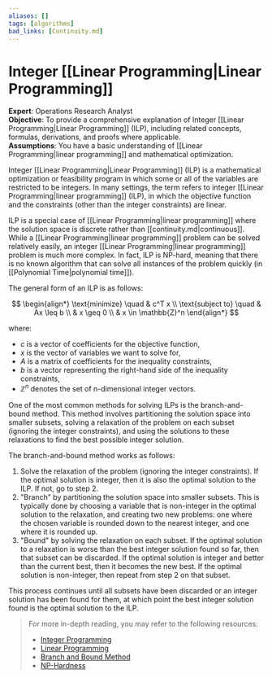 ```yaml
---
aliases: []
tags: [algorithms]
bad_links: [Continuity.md]
---
```

# Integer [[Linear Programming|Linear Programming]]

**Expert**: Operations Research Analyst  
**Objective**: To provide a comprehensive explanation of Integer [[Linear Programming|Linear Programming]] (ILP), including related concepts, formulas, derivations, and proofs where applicable.  
**Assumptions**: You have a basic understanding of [[Linear Programming|linear programming]] and mathematical optimization.

Integer [[Linear Programming|Linear Programming]] (ILP) is a mathematical optimization or feasibility program in which some or all of the variables are restricted to be integers. In many settings, the term refers to integer [[Linear Programming|linear programming]] (ILP), in which the objective function and the constraints (other than the integer constraints) are linear.

ILP is a special case of [[Linear Programming|linear programming]] where the solution space is discrete rather than [[continuity.md|continuous]]. While a [[Linear Programming|linear programming]] problem can be solved relatively easily, an integer [[Linear Programming|linear programming]] problem is much more complex. In fact, ILP is NP-hard, meaning that there is no known algorithm that can solve all instances of the problem quickly (in [[Polynomial Time|polynomial time]]).

The general form of an ILP is as follows:

$$
\begin{align*}
\text{minimize} \quad & c^T x \\
\text{subject to} \quad & Ax \leq b \\
& x \geq 0 \\
& x \in \mathbb{Z}^n
\end{align*}
$$

where:
- $c$ is a vector of coefficients for the objective function,
- $x$ is the vector of variables we want to solve for,
- $A$ is a matrix of coefficients for the inequality constraints,
- $b$ is a vector representing the right-hand side of the inequality constraints,
- $\mathbb{Z}^n$ denotes the set of n-dimensional integer vectors.

One of the most common methods for solving ILPs is the branch-and-bound method. This method involves partitioning the solution space into smaller subsets, solving a relaxation of the problem on each subset (ignoring the integer constraints), and using the solutions to these relaxations to find the best possible integer solution.

The branch-and-bound method works as follows:

1. Solve the relaxation of the problem (ignoring the integer constraints). If the optimal solution is integer, then it is also the optimal solution to the ILP. If not, go to step 2.
2. "Branch" by partitioning the solution space into smaller subsets. This is typically done by choosing a variable that is non-integer in the optimal solution to the relaxation, and creating two new problems: one where the chosen variable is rounded down to the nearest integer, and one where it is rounded up.
3. "Bound" by solving the relaxation on each subset. If the optimal solution to a relaxation is worse than the best integer solution found so far, then that subset can be discarded. If the optimal solution is integer and better than the current best, then it becomes the new best. If the optimal solution is non-integer, then repeat from step 2 on that subset.

This process continues until all subsets have been discarded or an integer solution has been found for them, at which point the best integer solution found is the optimal solution to the ILP.

> For more in-depth reading, you may refer to the following resources:
> - [Integer Programming](https://www.google.com/search?q=Integer+Programming)
> - [Linear Programming](https://www.google.com/search?q=Linear+Programming)
> - [Branch and Bound Method](https://www.google.com/search?q=Branch+and+Bound+Method)
> - [NP-Hardness](https://www.google.com/search?q=NP-Hardness)